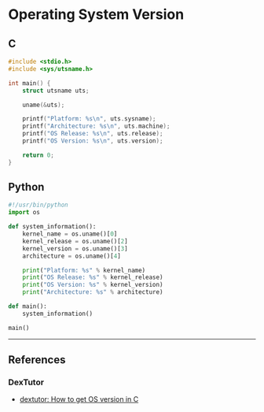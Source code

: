 # Operating System Version

## C

```c
#include <stdio.h>
#include <sys/utsname.h>

int main() {
	struct utsname uts;

	uname(&uts);

	printf("Platform: %s\n", uts.sysname);
	printf("Architecture: %s\n", uts.machine);
	printf("OS Release: %s\n", uts.release);
	printf("OS Version: %s\n", uts.version);

	return 0;
}
```

## Python

```python
#!/usr/bin/python
import os

def system_information():
	kernel_name = os.uname()[0]
	kernel_release = os.uname()[2]
	kernel_version = os.uname()[3]
	architecture = os.uname()[4]

	print("Platform: %s" % kernel_name)
	print("OS Release: %s" % kernel_release)
	print("OS Version: %s" % kernel_version)
	print("Architecture: %s" % architecture)

def main():
	system_information()

main()
```

---
## References

### DexTutor

- [dextutor: How to get OS version in C](https://dextutor.com/how-to-get-os-version-in-c/)